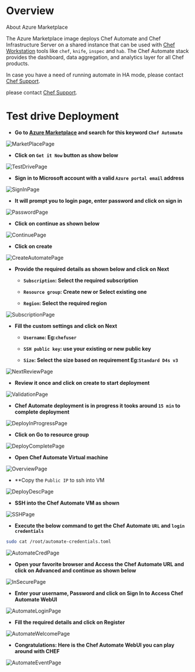 # Overview

About Azure Marketplace

The Azure Marketplace image deploys Chef Automate and Chef Infrastructure Server on a shared instance that can be used with [Chef Workstation](https://docs.chef.io/workstation/) tools like `chef`, `knife`, `inspec` and `hab`. The Chef Automate stack provides the dashboard, data aggregation, and analytics layer for all Chef products.

In case you have a need of running automate in HA mode, please contact [Chef Support](https://www.chef.io/support).

please contact [Chef Support](https://www.chef.io/support).


# Test drive Deployment

- **Go to [Azure Marketplace](https://azure.microsoft.com/en-in/marketplace/) and search for this keyword `Chef Automate`** 

![MarketPlacePage](/images/Az-marketplace-images/MarketPlacePage.png)

- **Click on `Get it Now` button as show below**

![TestDrivePage](/images/Az-marketplace-images/TestDrivePage.png)

- **Sign in to Microsoft account with a valid `Azure portal email` address**

![SignInPage](/images/Az-marketplace-images/SignInPage.png)

- **It will prompt you to login page, enter password and click on sign in**

![PasswordPage](/images/Az-marketplace-images/PasswordPage.png)

- **Click on continue as shown below**

![ContinuePage](/images/Az-marketplace-images/ContinuePage.png)

- **Click on create** 

![CreateAutomatePage](/images/Az-marketplace-images/CreateAutomatePage.png)

- **Provide the required details as shown below and click on Next**

    - **`Subscription`: Select the required subscription**

    - **`Resource group`: Create new or Select existing one** 

    - **`Region`: Select the required region**

![SubscriptionPage](/images/Az-marketplace-images/SubscriptionPage.png)

- **Fill the custom settings and click on Next**

    - **`Username`: <Anyname> Eg:`chefuser`**

    - **`SSH public key`: use your existing or new public key**

    - **`Size`: Select the size based on requirement Eg:`Standard D4s v3`**

![NextReviewPage](Az-marketplace-images/NextReviewPage.png)

- **Review it once and click on create to start deployment**

![ValidationPage](Az-marketplace-images/ValidationPage.png)

- **Chef Automate deployment is in progress it tooks around `15 min` to complete deployment**

![DeployInProgressPage](/images/Az-marketplace-images/DeployInProgressPage.png)

- **Click on Go to resource group**

![DeployCompletePage](/images/Az-marketplace-images/DeployCompletePage.png)

- **Open Chef Automate Virtual machine**

![OverviewPage](/images/Az-marketplace-images/OverviewPage.png)

- **Copy the `Public IP` to ssh into VM

![DeployDescPage](/images/Az-marketplace-images/DeployDescPage.png)

- **SSH into the Chef Automate VM as shown**

![SSHPage](/images/Az-marketplace-images/SSHPage.png)

- **Execute the below command to get the Chef Automate `URL` and `login credentials`**

```bash
sudo cat /root/automate-credentials.toml
```

![AutomateCredPage](/images/Az-marketplace-images/AutomateCredPage.png)

- **Open your favorite browser and Access the Chef Automate URL and click on Advanced and continue as shown below**

![InSecurePage](/images/Az-marketplace-images/InSecurePage.png)

- **Enter your username, Password and click on Sign In to Access Chef Automate WebUI**

![AutomateLoginPage](/images/Az-marketplace-images/AutomateLoginPage.png)

- **Fill the required details and click on Register**

![AutomateWelcomePage](/images/Az-marketplace-images/AutomateWelcomePage.png)

- **Congratulations: Here is the Chef Automate WebUI you can play around with CHEF**

![AutomateEventPage](/images/Az-marketplace-images/AutomateEventPage.png)

